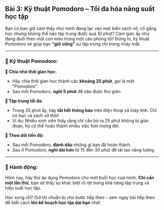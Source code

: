 ## Bài 3: Kỹ thuật Pomodoro – Tối đa hóa năng suất học tập

Bạn có bao giờ cảm thấy như mình đang lạc vào một biển sách vở, cố gắng học nhưng không thể nào tập trung được quá 10 phút? Cảm giác ấy như đang đuổi theo một con mèo trong một căn phòng tối! Đừng lo, kỹ thuật Pomodoro sẽ giúp bạn **"giữ vững"** sự tập trung chỉ trong nháy mắt.

---

### 📌 Kỹ thuật Pomodoro:

**🔹 Chia nhỏ thời gian học:**
- Hãy chia thời gian học thành các **khoảng 25 phút**, gọi là một "Pomodoro".
- Sau mỗi Pomodoro, **nghỉ 5 phút** để não được thư giãn.

**🔹 Tập trung tối đa:**
- Trong 25 phút ấy, hãy **tắt hết thông báo** trên điện thoại và máy tính. Chỉ có bạn và sách vở thôi!
- Ví dụ: Nhiều sinh viên thấy rằng chỉ cần bỏ ra 25 phút không bị gián đoạn, họ có thể hoàn thành nhiều việc hơn mong đợi.

**🔹 Theo dõi tiến độ:**
- Sau mỗi Pomodoro, **đánh dấu** những gì bạn đã hoàn thành.
- Sau 4 Pomodoro, **nghỉ dài hơn** từ 15 đến 30 phút để tái tạo năng lượng.

---

### 🚀 Hành động:

Hôm nay, hãy thử áp dụng Pomodoro cho một buổi học của mình. **Chỉ cần một lần thử**, bạn sẽ thấy sự khác biệt rõ rệt trong khả năng tập trung và hiệu suất học tập.

Học xong rồi? Giờ thì chuẩn bị cho bước tiếp theo – xem ngay bài tiếp theo để biết cách **lên kế hoạch học tập dài hạn** nhé!
